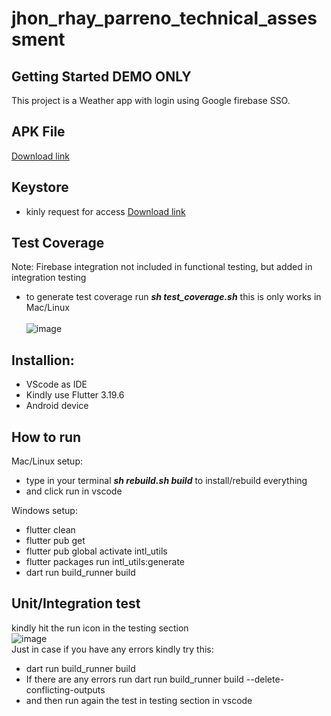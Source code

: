 # jhon_rhay_parreno_technical_assessment

## Getting Started DEMO ONLY

This project is a Weather app with login using Google firebase SSO.

## APK File
[Download link](https://drive.google.com/file/d/1Ju_i7tz9KNn8JNZGbUSkjII3gMlODSsj/view?usp=sharing)

## Keystore
- kinly request for access
[Download link](https://drive.google.com/file/d/1rBXdj9OVGB94FbKuqBiooi1efHIKC0DL/view?usp=sharing)

## Test Coverage
Note: Firebase integration not included in functional testing, but added in integration testing <br>
- to generate test coverage run ***sh test_coverage.sh*** this is only works in Mac/Linux <br><br>
![image](https://github.com/user-attachments/assets/4497475f-3d87-45b6-a2f1-cac525082580)


## Installion:
- VScode as IDE
- Kindly use Flutter 3.19.6
- Android device

## How to run
Mac/Linux setup:
- type in your terminal ***sh rebuild.sh build*** to install/rebuild everything
- and click run in vscode

Windows setup:
- flutter clean
- flutter pub get
- flutter pub global activate intl_utils
- flutter packages run intl_utils:generate
- dart run build_runner build

## Unit/Integration test
kindly hit the run icon in the testing section <br>
![image](https://github.com/user-attachments/assets/3d275f00-65e4-4f68-8873-a1b2d2255589)
<br>
Just in case if you have any errors kindly try this:
- dart run build_runner build
- If there are any errors run dart run build_runner build --delete-conflicting-outputs
- and then run again the test in testing section in vscode
